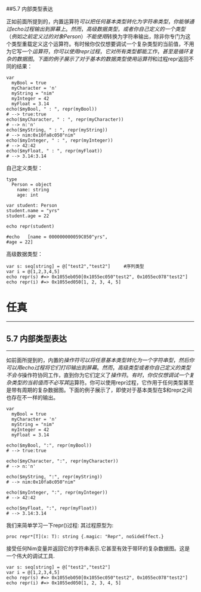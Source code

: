 ##5.7 内部类型表达

正如前面所提到的，内置运算符$可以把任何基本类型转化为字符串类型，你能够通过echo过程输出到屏幕上。然而，高级数据类型，或者你自己定义的一个类型（例如之前定义过的对象Person）不能使用$转换为字符串输出，除非你专门为这个类型重载定义这个运算符。有时候你仅仅想要调试一个复杂类型的当前值，不用为它写一个$运算符，你可以使用repr过程，它对所有类型都能工作，甚至是循环复杂的数据图。下面的例子展示了对于基本的数据类型使用运算符$和过程repr返回不同的结果：

    var
      myBool = true
      myCharacter = 'n'
      myString = "nim"
      myInteger = 42
      myFloat = 3.14
    echo($myBool, " : ", repr(myBool))
    # --> true:true
    echo($myCharacter, " : ", repr(myCharacter))
    # --> n:'n'
    echo($myString, " : ", repr(myString))
    # --> nim:0x10fa8c050"nim"
    echo($myInteger, " : ", repr(myInteger))
    # --> 42:42
    echo($myFloat, " : ", repr(myFloat))
    # --> 3.14:3.14
 
自己定义类型：

    type
      Person = object
        name: string
        age: int
    
    var student: Person
    student.name = "yrs"
    student.age = 22
    
    echo repr(student)
    
    #echo   [name = 000000000059C050"yrs",
    #age = 22]

高级数据类型：

    var s: seq[string] = @["test2","test2"]     #序列类型
    var i = @[1,2,3,4,5]
    echo repr(s) #=> 0x1055eb050[0x1055ec050"test2", 0x1055ec078"test2"]
    echo repr(i) #=> 0x1055ed050[1, 2, 3, 4, 5]
    

# 任真
***
## 5.7 内部类型表达
***
如前面所提到的，内置的$操作符可以将任意基本类型转化为一个字符串型，然后你可以用echo过程将它们打印输出到屏幕。然而，高级类型或者你自己定义的类型不会与$操作符协同工作，直到你为它们定义了$操作符。有时，你仅仅想调试一个复杂类型的当前值而不必写其$运算符。你可以使用repr过程，它作用于任何类型甚至是带有周期的复杂数据图。下面的例子展示了，即使对于基本类型在$和repr之间也存在不一样的输出。
```
var
  myBool = true
  myCharacter = 'n'
  myString = "nim"
  myInteger = 42
  myFloat = 3.14

echo($myBool, ":", repr(myBool))
# --> true:true

echo($myCharacter, ":", repr(myCharacter))
# --> n:'n'

echo($myString, ":", repr(myString))
# --> nim:0x10fa8c050"nim"

echo($myInteger, ":", repr(myInteger))
# --> 42:42

echo($myFloat, ":", repr(myFloat))
# --> 3.14:3.14
```
我们来简单学习一下repr()过程:
其过程原型为:
```
proc repr*[T](x: T): string {.magic: "Repr", noSideEffect.}
```
接受任何Nim变量并返回它的字符串表示.它甚至有效于带环的复杂数据图。这是一个伟大的调试工具.
```
var s: seq[string] = @["test2","test2"]
var i = @[1,2,3,4,5]
echo repr(s) #=> 0x1055eb050[0x1055ec050"test2", 0x1055ec078"test2"]
echo repr(i) #=> 0x1055ed050[1, 2, 3, 4, 5]
```
